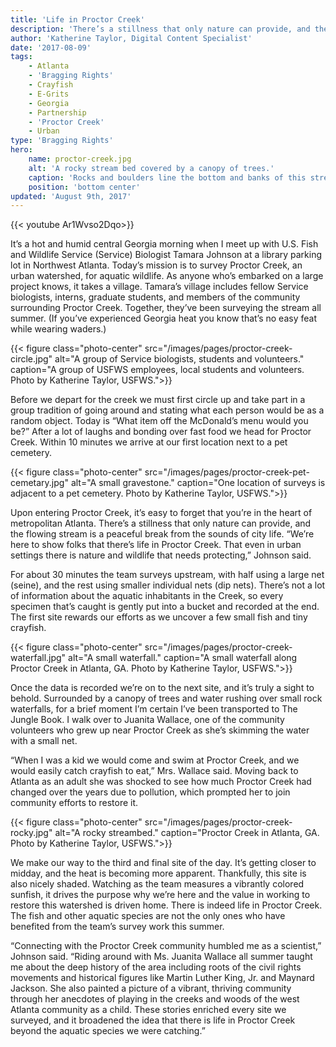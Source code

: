 ```yaml
---
title: 'Life in Proctor Creek'
description: 'There’s a stillness that only nature can provide, and the flowing stream is a peaceful break from the sounds of city life. “We’re here to show folks that there’s life in Proctor Creek. That even in urban settings there is nature and wildlife that needs protecting,” Johnson said.'
author: 'Katherine Taylor, Digital Content Specialist'
date: '2017-08-09'
tags:
    - Atlanta
    - 'Bragging Rights'
    - Crayfish
    - E-Grits
    - Georgia
    - Partnership
    - 'Proctor Creek'
    - Urban
type: 'Bragging Rights'
hero:
    name: proctor-creek.jpg
    alt: 'A rocky stream bed covered by a canopy of trees.'
    caption: 'Rocks and boulders line the bottom and banks of this stretch of proctor creek. Photo by Katherine Taylor, USFWS.'
    position: 'bottom center'
updated: 'August 9th, 2017'
---
```


{{< youtube Ar1Wvso2Dqo>}}

It’s a hot and humid central Georgia morning when I meet up with U.S. Fish and Wildlife Service (Service) Biologist Tamara Johnson at a library parking lot in Northwest Atlanta. Today’s mission is to survey Proctor Creek, an urban watershed, for aquatic wildlife. As anyone who’s embarked on a large project knows, it takes a village. Tamara’s village includes fellow Service biologists, interns, graduate students, and members of the community surrounding Proctor Creek. Together, they’ve been surveying the stream all summer. (If you’ve experienced Georgia heat you know that’s no easy feat while wearing waders.)

{{< figure class="photo-center" src="/images/pages/proctor-creek-circle.jpg" alt="A group of Service biologists, students and volunteers." caption="A group of USFWS employees, local students and volunteers. Photo by Katherine Taylor, USFWS.">}}

Before we depart for the creek we must first circle up and take part in a group tradition of going around and stating what each person would be as a random object. Today is “What item off the McDonald’s menu would you be?” After a lot of laughs and bonding over fast food we head for Proctor Creek. Within 10 minutes we arrive at our first location next to a pet cemetery.

{{< figure class="photo-center" src="/images/pages/proctor-creek-pet-cemetary.jpg" alt="A small gravestone." caption="One location of surveys is adjacent to a pet cemetery. Photo by Katherine Taylor, USFWS.">}}

Upon entering Proctor Creek, it’s easy to forget that you’re in the heart of metropolitan Atlanta. There’s a stillness that only nature can provide, and the flowing stream is a peaceful break from the sounds of city life. “We’re here to show folks that there’s life in Proctor Creek. That even in urban settings there is nature and wildlife that needs protecting,” Johnson said.

For about 30 minutes the team surveys upstream, with half using a large net (seine), and the rest using smaller individual nets (dip nets). There’s not a lot of information about the aquatic inhabitants in the Creek, so every specimen that’s caught is gently put into a bucket and recorded at the end. The first site rewards our efforts as we uncover a few small fish and tiny crayfish. 

{{< figure class="photo-center" src="/images/pages/proctor-creek-waterfall.jpg" alt="A small waterfall." caption="A small waterfall along Proctor Creek in Atlanta, GA. Photo by Katherine Taylor, USFWS.">}}

Once the data is recorded we’re on to the next site, and it’s truly a sight to behold. Surrounded by a canopy of trees and water rushing over small rock waterfalls, for a brief moment I’m certain I’ve been transported to The Jungle Book. I walk over to Juanita Wallace, one of the community volunteers who grew up near Proctor Creek as she’s skimming the water with a small net. 

“When I was a kid we would come and swim at Proctor Creek, and we would easily catch crayfish to eat,” Mrs. Wallace said.  Moving back to Atlanta as an adult she was shocked to see how much Proctor Creek had changed over the years due to pollution, which prompted her to join community efforts to restore it.  

{{< figure class="photo-center" src="/images/pages/proctor-creek-rocky.jpg" alt="A rocky streambed." caption="Proctor Creek in Atlanta, GA. Photo by Katherine Taylor, USFWS.">}}

We make our way to the third and final site of the day. It’s getting closer to midday, and the heat is becoming more apparent. Thankfully, this site is also nicely shaded. Watching as the team measures a vibrantly colored sunfish, it drives the purpose why we’re here and the value in working to restore this watershed is driven home. There is indeed life in Proctor Creek. The fish and other aquatic species are not the only ones who have benefited from the team’s survey work this summer. 

“Connecting with the Proctor Creek community humbled me as a scientist,” Johnson said. “Riding around with Ms. Juanita Wallace all summer taught me about the deep history of the area including roots of the civil rights movements and historical figures like Martin Luther King, Jr. and Maynard Jackson. She also painted a picture of a vibrant, thriving community through her anecdotes of playing in the creeks and woods of the west Atlanta community as a child. These stories enriched every site we surveyed, and it broadened the idea that there is life in Proctor Creek beyond the aquatic species we were catching.”
